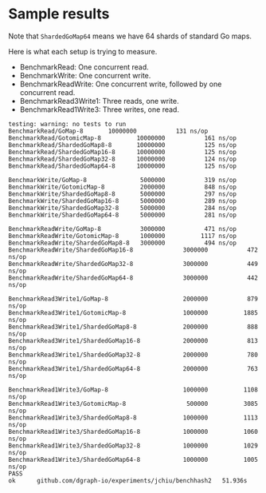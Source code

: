 # Sample results

Note that `ShardedGoMap64` means we have 64 shards of standard Go maps.

Here is what each setup is trying to measure.

* BenchmarkRead: One concurrent read.
* BenchmarkWrite: One concurrent write.
* BenchmarkReadWrite: One concurrent write, followed by one concurrent read.
* BenchmarkRead3Write1: Three reads, one write.
* BenchmarkRead1Write3: Three writes, one read.

```
testing: warning: no tests to run
BenchmarkRead/GoMap-8    	10000000	       131 ns/op
BenchmarkRead/GotomicMap-8         	10000000	       161 ns/op
BenchmarkRead/ShardedGoMap8-8      	10000000	       125 ns/op
BenchmarkRead/ShardedGoMap16-8     	10000000	       125 ns/op
BenchmarkRead/ShardedGoMap32-8     	10000000	       124 ns/op
BenchmarkRead/ShardedGoMap64-8     	10000000	       125 ns/op

BenchmarkWrite/GoMap-8             	 5000000	       319 ns/op
BenchmarkWrite/GotomicMap-8        	 2000000	       848 ns/op
BenchmarkWrite/ShardedGoMap8-8     	 5000000	       297 ns/op
BenchmarkWrite/ShardedGoMap16-8    	 5000000	       289 ns/op
BenchmarkWrite/ShardedGoMap32-8    	 5000000	       284 ns/op
BenchmarkWrite/ShardedGoMap64-8    	 5000000	       281 ns/op

BenchmarkReadWrite/GoMap-8         	 3000000	       471 ns/op
BenchmarkReadWrite/GotomicMap-8    	 1000000	      1117 ns/op
BenchmarkReadWrite/ShardedGoMap8-8 	 3000000	       494 ns/op
BenchmarkReadWrite/ShardedGoMap16-8         	 3000000	       472 ns/op
BenchmarkReadWrite/ShardedGoMap32-8         	 3000000	       449 ns/op
BenchmarkReadWrite/ShardedGoMap64-8         	 3000000	       442 ns/op

BenchmarkRead3Write1/GoMap-8                	 2000000	       879 ns/op
BenchmarkRead3Write1/GotomicMap-8           	 1000000	      1885 ns/op
BenchmarkRead3Write1/ShardedGoMap8-8        	 2000000	       888 ns/op
BenchmarkRead3Write1/ShardedGoMap16-8       	 2000000	       813 ns/op
BenchmarkRead3Write1/ShardedGoMap32-8       	 2000000	       780 ns/op
BenchmarkRead3Write1/ShardedGoMap64-8       	 2000000	       763 ns/op

BenchmarkRead1Write3/GoMap-8                	 1000000	      1108 ns/op
BenchmarkRead1Write3/GotomicMap-8           	  500000	      3085 ns/op
BenchmarkRead1Write3/ShardedGoMap8-8        	 1000000	      1113 ns/op
BenchmarkRead1Write3/ShardedGoMap16-8       	 1000000	      1060 ns/op
BenchmarkRead1Write3/ShardedGoMap32-8       	 1000000	      1029 ns/op
BenchmarkRead1Write3/ShardedGoMap64-8       	 1000000	      1005 ns/op
PASS
ok  	github.com/dgraph-io/experiments/jchiu/benchhash2	51.936s
```